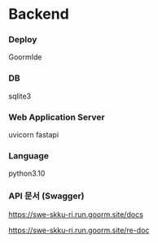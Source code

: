 # Backend

### Deploy
GoormIde

### DB
sqlite3

### Web Application Server
uvicorn
fastapi

### Language
python3.10

### API 문서 (Swagger)
https://swe-skku-ri.run.goorm.site/docs

https://swe-skku-ri.run.goorm.site/re-doc

